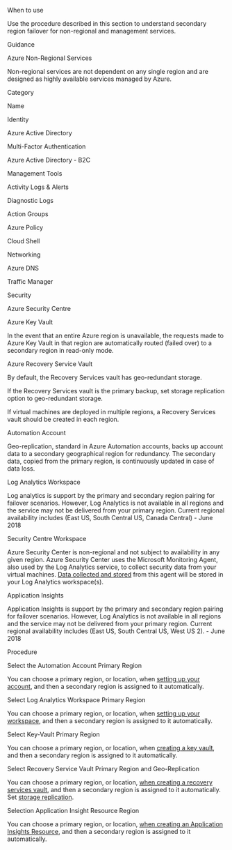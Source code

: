
When to use 


 


Use the procedure described in this section to understand secondary region failover for non-regional and management services. 


 


Guidance 


 


Azure Non-Regional Services 


 


Non-regional services are not dependent on any single region and are designed as highly available services managed by Azure. 







Category 
 


Name 
 



Identity 
 


Azure Active Directory 
 



 
 


Multi-Factor Authentication 
 



 
 


Azure Active Directory - B2C 
 



Management Tools 
 


 
 



 
 


Activity Logs & Alerts 
 



 
 


Diagnostic Logs 
 



 
 


Action Groups 
 



 
 


Azure Policy 
 



 
 


Cloud Shell 
 



Networking 
 


Azure DNS 
 



 
 


Traffic Manager 
 



Security 
 


Azure Security Centre 
 


 


Azure Key Vault 

In the event that an entire Azure region is unavailable, the requests made to Azure Key Vault in that region are automatically routed (failed over) to a secondary region in read-only mode. 



 


Azure Recovery Service Vault 

By default, the Recovery Services vault has geo-redundant storage.  


If the Recovery Services vault is the primary backup, set storage replication option to geo-redundant storage. 


If virtual machines are deployed in multiple regions,  a Recovery Services vault should be created in each region. 



 


Automation Account 

Geo-replication, standard in Azure Automation accounts, backs up account data to a secondary geographical region for redundancy.  The secondary data, copied from the primary region, is continuously updated in case of data loss. 



 


Log Analytics Workspace 

Log analytics is support by the primary and secondary region pairing for failover scenarios. However, Log Analytics is not available in all regions and the service may not be delivered from your primary region. Current regional availability includes (East US, South Central US, Canada Central) - June 2018 



 


Security Centre Workspace 

Azure Security Center is non-regional and not subject to availability in any given region. Azure Security Center uses the Microsoft Monitoring Agent, also used by the Log Analytics service, to collect security data from your virtual machines. [Data collected and stored](https://docs.microsoft.com/en-us/azure/security-center/security-center-planning-and-operations-guide#data-collection-and-storage) from this agent will be stored in your Log Analytics workspace(s). 



 


Application Insights 

Application Insights is support by the primary and secondary region pairing for failover scenarios. However, Log Analytics is not available in all regions and the service may not be delivered from your primary region. Current regional availability includes (East US, South Central US, West US 2). - June 2018 



 


 


 


Procedure 


 

Select the Automation Account Primary Region 

You can choose a primary region, or location, when [setting up your account](https://docs.microsoft.com/en-us/azure/automation/automation-quickstart-create-account#create-automation-account), and then a secondary region is assigned to it automatically. 



 


Select Log Analytics Workspace Primary Region 

You can choose a primary region, or location, when [setting up your workspace](https://docs.microsoft.com/en-us/azure/log-analytics/log-analytics-quick-create-workspace#create-a-workspace), and then a secondary region is assigned to it automatically. 



 


Select Key-Vault Primary Region 

You can choose a primary region, or location, when [creating a key vault](https://docs.microsoft.com/en-us/azure/key-vault/quick-create-portal#create-a-vault), and then a secondary region is assigned to it automatically. 



 


Select Recovery Service Vault Primary Region and Geo-Replication 

You can choose a primary region, or location, [when creating a recovery services vault](https://docs.microsoft.com/en-us/azure/backup/backup-azure-vms-first-look-arm#create-a-recovery-services-vault-for-a-vm), and then a secondary region is assigned to it automatically. Set [storage replication](https://docs.microsoft.com/en-us/azure/backup/backup-azure-vms-first-look-arm#set-storage-replication). 



 


Selection Application Insight Resource Region 

You can choose a primary region, or location, [when creating an Application Insights Resource](https://docs.microsoft.com/en-us/azure/application-insights/app-insights-create-new-resource#create-an-application-insights-resource-1), and then a secondary region is assigned to it automatically. 




 
